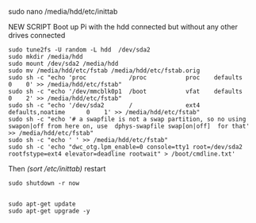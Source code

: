  sudo nano /media/hdd/etc/inittab
 
 
 NEW SCRIPT
Boot up Pi with the hdd connected but without any other drives connected


    sudo tune2fs -U random -L hdd  /dev/sda2
    sudo mkdir /media/hdd
    sudo mount /dev/sda2 /media/hdd
    sudo mv /media/hdd/etc/fstab /media/hdd/etc/fstab.orig
    sudo sh -c "echo 'proc            /proc           proc    defaults              0    0' >> /media/hdd/etc/fstab"
    sudo sh -c "echo '/dev/mmcblk0p1  /boot           vfat    defaults              0    2' >> /media/hdd/etc/fstab"
    sudo sh -c "echo '/dev/sda2       /               ext4    defaults,noatime      0    1' >> /media/hdd/etc/fstab"
    sudo sh -c "echo '# a swapfile is not a swap partition, so no using swapon|off from here on, use  dphys-swapfile swap[on|off]  for that' >> /media/hdd/etc/fstab"
    sudo sh -c "echo ' ' >> /media/hdd/etc/fstab"
    sudo sh -c 'echo "dwc_otg.lpm_enable=0 console=tty1 root=/dev/sda2 rootfstype=ext4 elevator=deadline rootwait" > /boot/cmdline.txt'
    
Then *(sort /etc/inittab)* restart

    sudo shutdown -r now


    sudo apt-get update
    sudo apt-get upgrade -y
